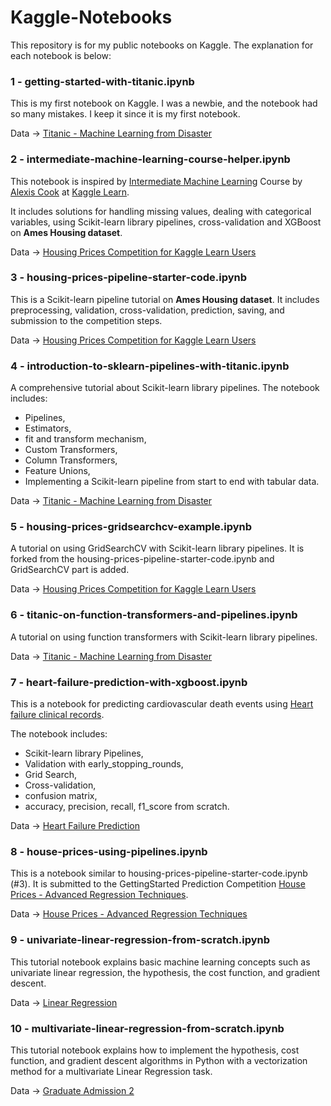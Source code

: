 # Kaggle-Notebooks

This repository is for my public notebooks on Kaggle. The explanation for each notebook is below:

### 1 - getting-started-with-titanic.ipynb

This is my first notebook on Kaggle. I was a newbie, and the notebook had so many mistakes. I keep it since it is my first notebook. 

Data &rarr; [Titanic - Machine Learning from Disaster](https://www.kaggle.com/competitions/titanic/data)

### 2 - intermediate-machine-learning-course-helper.ipynb

This notebook is inspired by [Intermediate Machine Learning](https://www.kaggle.com/learn/intermediate-machine-learning) Course by [Alexis Cook](https://www.kaggle.com/alexisbcook) at [Kaggle Learn](https://www.kaggle.com/learn/overview).

It includes solutions for handling missing values, dealing with categorical variables, using Scikit-learn library pipelines, cross-validation and XGBoost on **Ames Housing dataset**.

Data &rarr; [Housing Prices Competition for Kaggle Learn Users](https://www.kaggle.com/competitions/home-data-for-ml-course/data)

### 3 - housing-prices-pipeline-starter-code.ipynb

This is a Scikit-learn pipeline tutorial on **Ames Housing dataset**. It includes preprocessing, validation, cross-validation, prediction, saving, and submission to the competition steps. 

Data &rarr; [Housing Prices Competition for Kaggle Learn Users](https://www.kaggle.com/competitions/home-data-for-ml-course/data)

### 4 - introduction-to-sklearn-pipelines-with-titanic.ipynb 

A comprehensive tutorial about Scikit-learn library pipelines. The notebook includes:

* Pipelines,
* Estimators,
* fit and transform mechanism,
* Custom Transformers,
* Column Transformers,
* Feature Unions,
* Implementing a Scikit-learn pipeline from start to end with tabular data.

Data &rarr; [Titanic - Machine Learning from Disaster](https://www.kaggle.com/competitions/titanic/data)

### 5 - housing-prices-gridsearchcv-example.ipynb

A tutorial on using GridSearchCV with Scikit-learn library pipelines. It is forked from the housing-prices-pipeline-starter-code.ipynb and GridSearchCV part is added.

Data &rarr; [Housing Prices Competition for Kaggle Learn Users](https://www.kaggle.com/competitions/home-data-for-ml-course/data) 

### 6 - titanic-on-function-transformers-and-pipelines.ipynb

A tutorial on using function transformers with Scikit-learn library pipelines.

Data &rarr; [Titanic - Machine Learning from Disaster](https://www.kaggle.com/competitions/titanic/data)

### 7 - heart-failure-prediction-with-xgboost.ipynb

This is a notebook for predicting cardiovascular death events using [Heart failure clinical records](https://www.kaggle.com/datasets/andrewmvd/heart-failure-clinical-data).

The notebook includes:
* Scikit-learn library Pipelines,
* Validation with early_stopping_rounds,
* Grid Search,
* Cross-validation,
* confusion matrix,
* accuracy, precision, recall, f1_score from scratch.

Data &rarr; [Heart Failure Prediction](https://www.kaggle.com/datasets/andrewmvd/heart-failure-clinical-data)

### 8 - house-prices-using-pipelines.ipynb

This is a notebook similar to housing-prices-pipeline-starter-code.ipynb (#3). It is submitted to the GettingStarted Prediction Competition [House Prices - Advanced Regression Techniques](https://www.kaggle.com/c/house-prices-advanced-regression-techniques).

Data &rarr; [House Prices - Advanced Regression Techniques](https://www.kaggle.com/competitions/house-prices-advanced-regression-techniques/data)

### 9 - univariate-linear-regression-from-scratch.ipynb

This tutorial notebook explains basic machine learning concepts such as univariate linear regression, the hypothesis, the cost function, and gradient descent.

Data &rarr; [Linear Regression](https://www.kaggle.com/datasets/andonians/random-linear-regression)

### 10 - multivariate-linear-regression-from-scratch.ipynb

This tutorial notebook explains how to implement the hypothesis, cost function, and gradient descent algorithms in Python with a vectorization method for a multivariate Linear Regression task. 

Data &rarr; [Graduate Admission 2](https://www.kaggle.com/datasets/mohansacharya/graduate-admissions?datasetId=14872)
